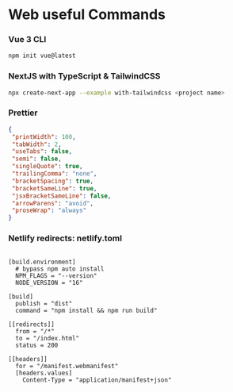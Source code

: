 # Web useful Commands

### Vue 3 CLI
```bash
npm init vue@latest
```

### NextJS with TypeScript & TailwindCSS
```bash
npx create-next-app --example with-tailwindcss <project name>
```

### Prettier
 ```json
 {
  "printWidth": 100,
  "tabWidth": 2,
  "useTabs": false,
  "semi": false,
  "singleQuote": true,
  "trailingComma": "none",
  "bracketSpacing": true,
  "bracketSameLine": true,
  "jsxBracketSameLine": false,
  "arrowParens": "avoid",
  "proseWrap": "always"
}
```

### Netlify redirects: netlify.toml
```shell

[build.environment]
  # bypass npm auto install
  NPM_FLAGS = "--version"
  NODE_VERSION = "16"

[build]
  publish = "dist"
  command = "npm install && npm run build"

[[redirects]]
  from = "/*"
  to = "/index.html"
  status = 200

[[headers]]
  for = "/manifest.webmanifest"
  [headers.values]
    Content-Type = "application/manifest+json"

```
